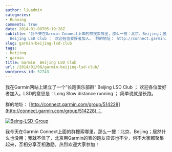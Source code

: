```yaml
---
author: liuadmin
categories:
- Running
comments: true
date: 2014-01-08T05:19:28Z
subtitle: '我今天在Garmin Connect上面的群搜索哪里，那么一搜：北京、Beijing；居然什么也没用；我就不信了，北京用Garmin的表的跑友应该也不少，何不大家都聚集起来，互相分享互相激励。热烈欢迎大家参加！我在Garmin网站上建立了一个”长跑俱乐部群“
  Beijing LSD Club ； 欢迎各位爱好者加入。 群的地址： http://connect.garmin.com/group/514228 '
slug: garmin-beijing-lsd-club
tags:
- beijing
- garmin
title: Garmin  Beijing LSD Club
url: /2014/01/08/garmin-beijing-lsd-club/
wordpress_id: 52743
---
```


我在Garmin网站上建立了一个”长跑俱乐部群“ Beijing LSD Club ； 欢迎各位爱好者加入。LSD的意思是：Long Slow distance running ； 简单说就是长跑。

群的地址： [http://connect.garmin.com/group/514228](http://connect.garmin.com/group/514228) ；

[![Being-LSD-Group](http://cdn1.martinliu.cn/wp-content/uploads/2014/01/Being-LSD-Group.png)](http://cdn1.martinliu.cn/wp-content/uploads/2014/01/Being-LSD-Group.png)



我今天在Garmin Connect上面的群搜索哪里，那么一搜：北京、Beijing；居然什么也没用；我就不信了，北京用Garmin的表的跑友应该也不少，何不大家都聚集起来，互相分享互相激励。热烈欢迎大家参加！
